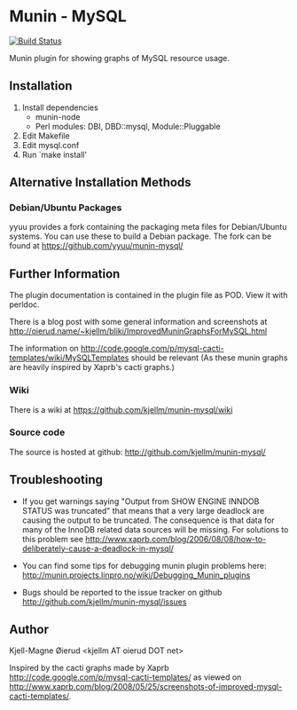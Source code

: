 Munin - MySQL
=============

[![Build Status](https://travis-ci.org/kjellm/munin-mysql.png?branch=master)](https://travis-ci.org/kjellm/munin-mysql)

Munin plugin for showing graphs of MySQL resource usage.


Installation
------------

1. Install dependencies 
    - munin-node
    - Perl modules: DBI, DBD::mysql, Module::Pluggable
2. Edit Makefile
3. Edit mysql.conf
4. Run `make install'


Alternative Installation Methods
--------------------------------

### Debian/Ubuntu Packages

yyuu provides a fork containing the packaging meta files for
Debian/Ubuntu systems. You can use these to build a Debian
package. The fork can be found at https://github.com/yyuu/munin-mysql/


Further Information
-------------------

The plugin documentation is contained in the plugin file as POD. View
it with perldoc.

There is a blog post with some general information and screenshots at
<http://oierud.name/~kjellm/bliki/ImprovedMuninGraphsForMySQL.html>

The information on
<http://code.google.com/p/mysql-cacti-templates/wiki/MySQLTemplates>
should be relevant (As these munin graphs are heavily inspired by
Xaprb's cacti graphs.)

### Wiki

There is a wiki at <https://github.com/kjellm/munin-mysql/wiki>

### Source code

The source is hosted at github:
<http://github.com/kjellm/munin-mysql/>


Troubleshooting
---------------

- If you get warnings saying "Output from SHOW ENGINE INNDOB STATUS
  was truncated" that means that a very large deadlock are causing the
  output to be truncated. The consequence is that data for many of the
  InnoDB related data sources will be missing. For solutions to this
  problem see
  http://www.xaprb.com/blog/2006/08/08/how-to-deliberately-cause-a-deadlock-in-mysql/

- You can find some tips for debugging munin plugin problems here:
  <http://munin.projects.linpro.no/wiki/Debugging_Munin_plugins>

- Bugs should be reported to the issue tracker on github
  <http://github.com/kjellm/munin-mysql/issues>


Author
------

Kjell-Magne Øierud &lt;kjellm AT oierud DOT net&gt;

Inspired by the cacti graphs made by Xaprb
http://code.google.com/p/mysql-cacti-templates/ as viewed on
http://www.xaprb.com/blog/2008/05/25/screenshots-of-improved-mysql-cacti-templates/.

